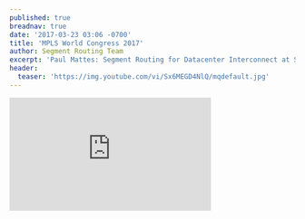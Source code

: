 ```yaml
---
published: true
breadnav: true
date: '2017-03-23 03:06 -0700'
title: 'MPLS World Congress 2017'
author: Segment Routing Team
excerpt: 'Paul Mattes: Segment Routing for Datacenter Interconnect at Scale'
header:
  teaser: 'https://img.youtube.com/vi/Sx6MEGD4NlQ/mqdefault.jpg'
---    
```

       
<iframe width="355" height="200" src="https://www.youtube.com/embed/Sx6MEGD4NlQ" frameborder="0" allowfullscreen></iframe>
